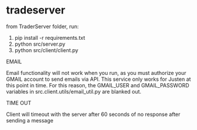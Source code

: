# tradeserver

from TraderServer folder, run:

1. pip install -r requirements.txt
2. python src/server.py
3. python src/client/client.py

EMAIL

Email functionality will not work when you run, as you must authorize your GMAIL account to send emails via API.
This service only works for Justen at this point in time. For this reason, the GMAIL_USER and GMAIL_PASSWORD variables in src.client.utils/email_util.py are blanked out.

TIME OUT

Client will timeout with the server after 60 seconds of no response after sending a message
